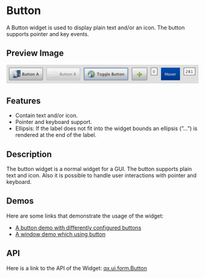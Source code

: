 Button
======

A Button widget is used to display plain text and/or an icon. The button supports pointer and key events.

Preview Image
-------------

![Button widget](button.png)

Features
--------

-   Contain text and/or icon.
-   Pointer and keyboard support.
-   Ellipsis: If the label does not fit into the widget bounds an ellipsis (”...”) is rendered at the end of the label.

Description
-----------

The button widget is a normal widget for a GUI. The button supports plain text and icon. Also it is possible to handle user interactions with pointer and keyboard.

Demos
-----

Here are some links that demonstrate the usage of the widget:

-   [A button demo with differently configured buttons](apps://demobrowser/#widget~Button.html)
-   [A window demo which using button](apps://demobrowser/#widget~Window.html)

API
---

Here is a link to the API of the Widget:
[qx.ui.form.Button](apps://apiviewer/#qx.ui.form.Button)
